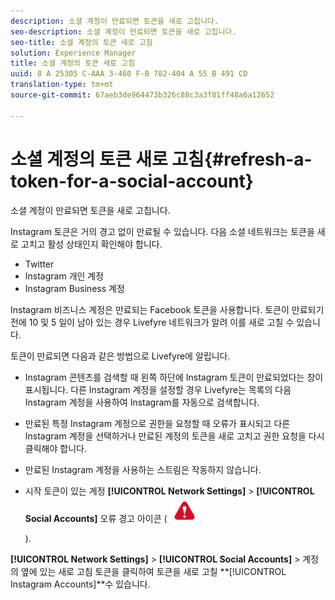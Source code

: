 ```yaml
---
description: 소셜 계정이 만료되면 토큰을 새로 고칩니다.
seo-description: 소셜 계정이 만료되면 토큰을 새로 고칩니다.
seo-title: 소셜 계정의 토큰 새로 고침
solution: Experience Manager
title: 소셜 계정의 토큰 새로 고침
uuid: 8 A 25305 C-AAA 3-460 F-B 782-404 A 55 B 491 CD
translation-type: tm+mt
source-git-commit: 67aeb3de964473b326c88c3a3f81ff48a6a12652

---
```



# 소셜 계정의 토큰 새로 고침{#refresh-a-token-for-a-social-account}

소셜 계정이 만료되면 토큰을 새로 고칩니다.

Instagram 토큰은 거의 경고 없이 만료될 수 있습니다. 다음 소셜 네트워크는 토큰을 새로 고치고 활성 상태인지 확인해야 합니다.

* Twitter
* Instagram 개인 계정
* Instagram Business 계정

Instagram 비즈니스 계정은 만료되는 Facebook 토큰을 사용합니다. 토큰이 만료되기 전에 10 및 5 일이 남아 있는 경우 Livefyre 네트워크가 알려 이를 새로 고칠 수 있습니다.

토큰이 만료되면 다음과 같은 방법으로 Livefyre에 알립니다.

* Instagram 콘텐츠를 검색할 때 왼쪽 하단에 Instagram 토큰이 만료되었다는 창이 표시됩니다. 다른 Instagram 계정을 설정할 경우 Livefyre는 목록의 다음 Instagram 계정을 사용하여 Instagram를 자동으로 검색합니다.
* 만료된 특정 Instagram 계정으로 권한을 요청할 때 오류가 표시되고 다른 Instagram 계정을 선택하거나 만료된 계정의 토큰을 새로 고치고 권한 요청을 다시 클릭해야 합니다.
* 만료된 Instagram 계정을 사용하는 스트림은 작동하지 않습니다.
* 시작 토큰이 있는 계정 **[!UICONTROL Network Settings]** > **[!UICONTROL Social Accounts]** 오류 경고 아이콘 ( ![](assets/warningError.png)

   ).

**[!UICONTROL Network Settings]** > **[!UICONTROL Social Accounts]** > 계정의 옆에 있는 새로 고침 토큰을 클릭하여 토큰을 새로 고칠 **[!UICONTROL Instagram Accounts]**수 있습니다.
